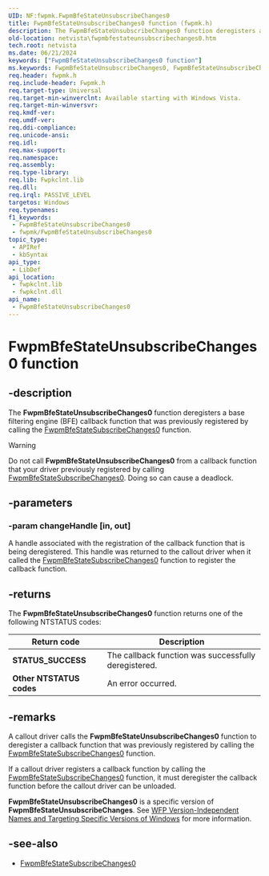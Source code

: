 ```yaml
---
UID: NF:fwpmk.FwpmBfeStateUnsubscribeChanges0
title: FwpmBfeStateUnsubscribeChanges0 function (fwpmk.h)
description: The FwpmBfeStateUnsubscribeChanges0 function deregisters a base filtering engine (BFE) callback function that was previously registered by calling the FwpmBfeStateSubscribeChanges0 function.Note  FwpmBfeStateUnsubscribeChanges0 is a specific version of FwpmBfeStateUnsubscribeChanges. See WFP Version-Independent Names and Targeting Specific Versions of Windows for more information.
old-location: netvista\fwpmbfestateunsubscribechanges0.htm
tech.root: netvista
ms.date: 06/21/2024
keywords: ["FwpmBfeStateUnsubscribeChanges0 function"]
ms.keywords: FwpmBfeStateUnsubscribeChanges0, FwpmBfeStateUnsubscribeChanges0 function [Network Drivers Starting with Windows Vista], fwpmk/FwpmBfeStateUnsubscribeChanges0, netvista.fwpmbfestateunsubscribechanges0, wfp_ref_2_funct_2_fwpm_2b1f650b-81ab-4dd9-be56-97039f86ac1e.xml
req.header: fwpmk.h
req.include-header: Fwpmk.h
req.target-type: Universal
req.target-min-winverclnt: Available starting with Windows Vista.
req.target-min-winversvr: 
req.kmdf-ver: 
req.umdf-ver: 
req.ddi-compliance: 
req.unicode-ansi: 
req.idl: 
req.max-support: 
req.namespace: 
req.assembly: 
req.type-library: 
req.lib: Fwpkclnt.lib
req.dll: 
req.irql: PASSIVE_LEVEL
targetos: Windows
req.typenames: 
f1_keywords:
 - FwpmBfeStateUnsubscribeChanges0
 - fwpmk/FwpmBfeStateUnsubscribeChanges0
topic_type:
 - APIRef
 - kbSyntax
api_type:
 - LibDef
api_location:
 - fwpkclnt.lib
 - fwpkclnt.dll
api_name:
 - FwpmBfeStateUnsubscribeChanges0
---
```


# FwpmBfeStateUnsubscribeChanges0 function

## -description

The **FwpmBfeStateUnsubscribeChanges0** function deregisters a base filtering engine (BFE) callback function that was previously registered by calling the [FwpmBfeStateSubscribeChanges0](/windows-hardware/drivers/ddi/fwpmk/nf-fwpmk-fwpmbfestatesubscribechanges0) function.

> [!WARNING]
> Do not call **FwpmBfeStateUnsubscribeChanges0** from a callback function that your driver previously registered by calling [FwpmBfeStateSubscribeChanges0](nf-fwpmk-fwpmbfestatesubscribechanges0.md). Doing so can cause a deadlock.

## -parameters

### -param changeHandle [in, out]

A handle associated with the registration of the callback function that is being deregistered. This handle was returned to the callout driver when it called the [FwpmBfeStateSubscribeChanges0](/windows-hardware/drivers/ddi/fwpmk/nf-fwpmk-fwpmbfestatesubscribechanges0) function to register the callback function.

## -returns

The **FwpmBfeStateUnsubscribeChanges0** function returns one of the following NTSTATUS codes:

| Return code | Description |
| --- | --- |
| **STATUS_SUCCESS** | The callback function was successfully deregistered. |
| **Other NTSTATUS codes** | An error occurred. |

## -remarks

A callout driver calls the **FwpmBfeStateUnsubscribeChanges0** function to deregister a callback function that was previously registered by calling the [FwpmBfeStateSubscribeChanges0](/windows-hardware/drivers/ddi/fwpmk/nf-fwpmk-fwpmbfestatesubscribechanges0) function.

If a callout driver registers a callback function by calling the [FwpmBfeStateSubscribeChanges0](/windows-hardware/drivers/ddi/fwpmk/nf-fwpmk-fwpmbfestatesubscribechanges0) function, it must deregister the callback function before the callout driver can be unloaded.

**FwpmBfeStateUnsubscribeChanges0** is a specific version of **FwpmBfeStateUnsubscribeChanges**. See [WFP Version-Independent Names and Targeting Specific Versions of Windows](/windows/desktop/FWP/wfp-version-independent-names-and-targeting-specific-versions-of-windows) for more information.

## -see-also

- [FwpmBfeStateSubscribeChanges0](/windows-hardware/drivers/ddi/fwpmk/nf-fwpmk-fwpmbfestatesubscribechanges0)
